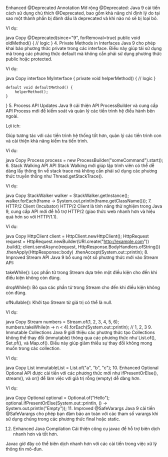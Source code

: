 Enhanced @Deprecated Annotation
Mở rộng @Deprecated: Java 9 cải tiến cách sử dụng chú thích @Deprecated, bao gồm khả năng chỉ định lý do tại sao một thành phần bị đánh dấu là deprecated và khi nào nó sẽ bị loại bỏ.

Ví dụ:

java
Copy
@Deprecated(since="9", forRemoval=true)
public void oldMethod() {
// logic
}
4. Private Methods in Interfaces
   Java 9 cho phép khai báo phương thức private trong các interface. Điều này giúp tái sử dụng mã trong các phương thức default mà không cần phải sử dụng phương thức public hoặc protected.

Ví dụ:

java
Copy
interface MyInterface {
private void helperMethod() {
// logic
}

    default void defaultMethod() {
        helperMethod();
    }
}
5. Process API Updates
   Java 9 cải thiện API ProcessBuilder và cung cấp API Process mới để kiểm soát và quản lý các tiến trình hệ điều hành bên ngoài.

Lợi ích:

Giúp tương tác với các tiến trình hệ thống tốt hơn, quản lý các tiến trình con và cải thiện khả năng kiểm tra tiến trình.

Ví dụ:

java
Copy
Process process = new ProcessBuilder("someCommand").start();
6. Stack Walking API
   API Stack Walking mới giúp lập trình viên có thể dễ dàng lấy thông tin về stack trace mà không cần phải sử dụng các phương thức truyền thống như Thread.getStackTrace().

Ví dụ:

java
Copy
StackWalker walker = StackWalker.getInstance();
walker.forEach(frame -> System.out.println(frame.getClassName()));
7. HTTP/2 Client (Incubator)
   HTTP/2 Client là tính năng thử nghiệm trong Java 9, cung cấp API mới để hỗ trợ HTTP/2 (giao thức web nhanh hơn và hiệu quả hơn so với HTTP/1.1).

Ví dụ:

java
Copy
HttpClient client = HttpClient.newHttpClient();
HttpRequest request = HttpRequest.newBuilder(URI.create("http://example.com"))
.build();
client.sendAsync(request, HttpResponse.BodyHandlers.ofString())
.thenApply(HttpResponse::body)
.thenAccept(System.out::println);
8. Improved Stream API
   Java 9 bổ sung một số phương thức mới vào Stream API:

takeWhile(): Lọc phần tử trong Stream dựa trên một điều kiện cho đến khi điều kiện không còn đúng.

dropWhile(): Bỏ qua các phần tử trong Stream cho đến khi điều kiện không còn đúng.

ofNullable(): Khởi tạo Stream từ giá trị có thể là null.

Ví dụ:

java
Copy
Stream<Integer> numbers = Stream.of(1, 2, 3, 4, 5, 6);
numbers.takeWhile(n -> n < 4).forEach(System.out::println);  // 1, 2, 3
9. Immutable Collections
   Java 9 giới thiệu các phương thức tạo Collections không thể thay đổi (immutable) thông qua các phương thức như List.of(), Set.of(), và Map.of(). Điều này giúp giảm thiểu sự thay đổi không mong muốn trong các collection.

Ví dụ:

java
Copy
List<String> immutableList = List.of("a", "b", "c");
10. Enhanced Optional
    Optional API được cải tiến với các phương thức mới như ifPresentOrElse(), stream(), và or() để làm việc với giá trị rỗng (empty) dễ dàng hơn.

Ví dụ:

java
Copy
Optional<String> optional = Optional.of("Hello");
optional.ifPresentOrElse(System.out::println, () -> System.out.println("Empty"));
11. Improved @SafeVarargs
    Java 9 cải tiến @SafeVarargs cho phép bạn đảm bảo an toàn với các tham số varargs khi sử dụng chúng trong các phương thức final hoặc static.

12. Enhanced Java Compilation
    Cải thiện công cụ javac để hỗ trợ biên dịch nhanh hơn và tốt hơn.

Javac giờ đây có thể biên dịch nhanh hơn với các cải tiến trong việc xử lý thông tin mô-đun.